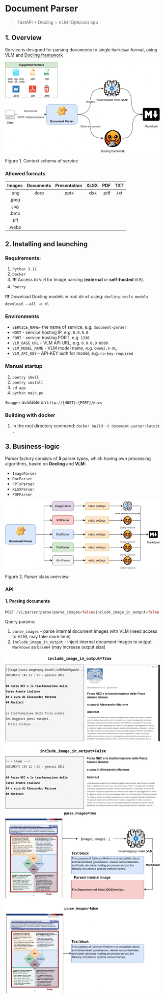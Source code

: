 # Document Parser

> FastAPI + Docling + VLM (Optional) app

## 1. Overview

Service is designed for parsing documents to single `Markdown` format, using VLM and [Docling framework](https://docling-project.github.io/docling/)

![Context](./docs/Context.drawio.png)

Figure 1. Context schema of service

### Allowed formats

| **Images** | **Documents** | **Presentation** | **XLSX** | **PDF** | **TXT** |
|:----------:|:-------------:|:----------------:|:--------:|:-------:|:-------:|
|    .png    |     .docx     |       .pptx      |   .xlsx  |   .pdf  | .txt    |
|    .jpeg   |               |                  |          |         |         |
|    .jpg    |               |                  |          |         |         |
|    .bmp    |               |                 	|          |         |         |
|    .tiff   |               |                  |          |         |         |
|    .webp   |               |                  |          |         |         |

## 2. Installing and launching

### Requirements:

 1. `Python 3.12`
 2. `Docker`
 3. ❗❗❗ Access to `VLM` for Image parsing (**external** or **self-hosted** `VLM`).
 4. `Poetry`

❗❗❗ Download Docling models in root dir `ml` using:
`docling-tools models download --all -o ml`

### Environments

 * `SERVICE_NAME`- the name of service, e.g. `document-parser`
 * `HOST` - service hosting IP, e.g. `0.0.0.0`
 * `PORT` - service hosting PORT, e.g. `1338`
 * `VLM_BASE_URL` - VLM API URL, e.g. `0.0.0.0:8000`
 * `VLM_MODEL_NAME` - VLM model name, e.g. `Qwen2.5-VL`,
 * `VLM_API_KEY` - API-KEY auth for model, e.g. `no-key-required`

### Manual startup

 1. `poetry shell`
 2. `poetry install`
 3. `cd app`
 4. `python main.py`

 `Swagger` available on `http://{HOST}:{PORT}/docs`

### Building with docker

 1. In the root directory command: `docker build -t document-parser:latest .`

## 3. Business-logic

Parser factory consists of **5** parser types, which having own processing algorithms, based on **Docling** and **VLM**:
 * `ImageParser`
 * `DocParser`
 * `PPTXParser`
 * `XLSXParser`
 * `PDFParser`

![Parser overview](/docs/parser_logic.drawio.png)

Figure 2. Parser class overview

### API

#### 1. Parsing documents
```rust
POST /v1/parser/parse?parse_images=false&include_image_in_output=false
```
Query params:
 1. `parse_images` - parse internal document images with VLM (need access to VLM, may take more time)
 2. `include_image_in_output` - inject internal document images to output `Markdown` as `base64` (may increase output size)

 ![Include_Images](/docs/Include_images.png)
 ![Parse_Images](/docs/parse_images.png)

